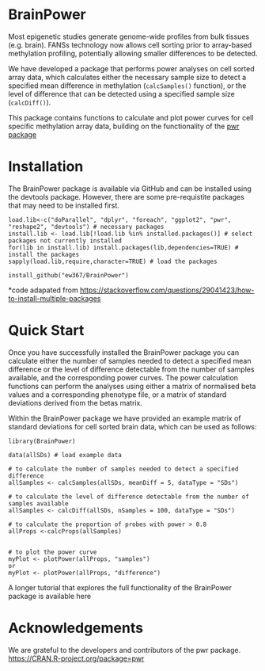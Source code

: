 # BrainPower

Most epigenetic studies generate genome-wide profiles from bulk tissues (e.g. brain). FANSs technology now allows cell sorting prior to array-based methylation profiling, potentially allowing smaller differences to be detected. 

We have developed a package that performs power analyses on cell sorted array data, which calculates either the necessary sample size to detect a specified mean difference in methylation (```calcSamples()``` function), or the level of difference that can be detected using a specified sample size (```calcDiff()```).

This package contains functions to calculate and plot power curves for cell specific methylation array data, building on the functionality of the [pwr package](https://cran.r-project.org/web/packages/pwr/index.html)



# Installation

The BrainPower package is available via GitHub and can be installed using the devtools package. However, there are some pre-requistite packages that may need to be installed
first.

```
load.lib<-c("doParallel", "dplyr", "foreach", "ggplot2", "pwr", "reshape2", "devtools") # necessary packages
install.lib <- load.lib[!load.lib %in% installed.packages()] # select packages not currently installed
for(lib in install.lib) install.packages(lib,dependencies=TRUE) # install the packages
sapply(load.lib,require,character=TRUE) # load the packages

install_github("ew367/BrainPower")
```
*code adapated from https://stackoverflow.com/questions/29041423/how-to-install-multiple-packages


# Quick Start

Once you have successfully installed the BrainPower package you can calculate either the number of samples needed to detect a specified mean difference or the level of difference detectable from the number of samples available, and the corresponding power curves. The power calculation functions can perform the analyses using either a matrix of normalised beta values and a corresponding phenotype file, or a matrix of standard deviations derived from the betas matrix.



Within the BrainPower package we have provided an example matrix of standard deviations for cell sorted brain data, which can be used as follows:

```
library(BrainPower)

data(allSDs) # load example data

# to calculate the number of samples needed to detect a specified difference
allSamples <- calcSamples(allSDs, meanDiff = 5, dataType = "SDs")

# to calculate the level of difference detectable from the number of samples available 
allSamples <- calcDiff(allSDs, nSamples = 100, dataType = "SDs")

# to calculate the proportion of probes with power > 0.8
allProps <-calcProps(allSamples)


# to plot the power curve 
myPlot <- plotPower(allProps, "samples")
or
myPlot <- plotPower(allProps, "difference")
```


A longer tutorial that explores the full functionality of the BrainPower package is available here


# Acknowledgements
We are grateful to the developers and contributors of the pwr package. https://CRAN.R-project.org/package=pwr  
